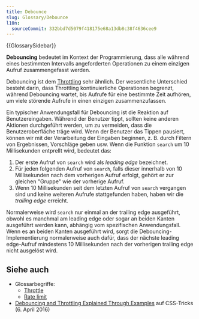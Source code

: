 ```yaml
---
title: Debounce
slug: Glossary/Debounce
l10n:
  sourceCommit: 332bbd7d5079f418175e68a13db8c38f4636cee9
---
```


{{GlossarySidebar}}

**Debouncing** bedeutet im Kontext der Programmierung, dass alle während eines bestimmten Intervalls angeforderten Operationen zu einem einzigen Aufruf zusammengefasst werden.

Debouncing ist dem [Throttling](/de/docs/Glossary/throttle) sehr ähnlich. Der wesentliche Unterschied besteht darin, dass Throttling kontinuierliche Operationen begrenzt, während Debouncing wartet, bis Aufrufe für eine bestimmte Zeit aufhören, um viele störende Aufrufe in einen einzigen zusammenzufassen.

Ein typischer Anwendungsfall für Debouncing ist die Reaktion auf Benutzereingaben. Während der Benutzer tippt, sollten keine anderen Aktionen durchgeführt werden, um zu vermeiden, dass die Benutzeroberfläche träge wird. Wenn der Benutzer das Tippen pausiert, können wir mit der Verarbeitung der Eingaben beginnen, z. B. durch Filtern von Ergebnissen, Vorschläge geben usw. Wenn die Funktion `search` um 10 Millisekunden entprellt wird, bedeutet das:

1. Der erste Aufruf von `search` wird als _leading edge_ bezeichnet.
2. Für jeden folgenden Aufruf von `search`, falls dieser innerhalb von 10 Millisekunden nach dem vorherigen Aufruf erfolgt, gehört er zur gleichen "Gruppe" wie der vorherige Aufruf.
3. Wenn 10 Millisekunden seit dem letzten Aufruf von `search` vergangen sind und keine weiteren Aufrufe stattgefunden haben, haben wir die _trailing edge_ erreicht.

Normalerweise wird `search` nur einmal an der trailing edge ausgeführt, obwohl es manchmal am leading edge oder sogar an beiden Kanten ausgeführt werden kann, abhängig vom spezifischen Anwendungsfall. Wenn es an beiden Kanten ausgeführt wird, sorgt die Debouncing-Implementierung normalerweise auch dafür, dass der nächste leading edge-Aufruf mindestens 10 Millisekunden nach der vorherigen trailing edge nicht ausgelöst wird.

## Siehe auch

- Glossarbegriffe:
  - [Throttle](/de/docs/Glossary/Throttle)
  - [Rate limit](/de/docs/Glossary/Rate_limit)
- [Debouncing and Throttling Explained Through Examples](https://css-tricks.com/debouncing-throttling-explained-examples/) auf CSS-Tricks (6. April 2016)
